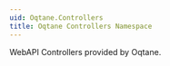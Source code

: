 ```yaml
---
uid: Oqtane.Controllers
title: Oqtane Controllers Namespace
---
```


WebAPI Controllers provided by Oqtane.
